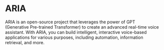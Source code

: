 # ARIA
ARIA is an open-source project that leverages the power of GPT (Generative Pre-trained Transformer) to create an advanced real-time voice assistant. With ARIA, you can build intelligent, interactive voice-based applications for various purposes, including automation, information retrieval, and more.
